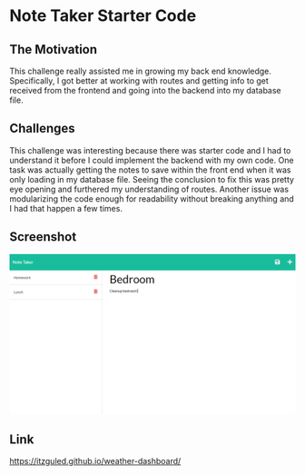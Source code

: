 # Note Taker Starter Code

## The Motivation
This challenge really assisted me in growing my back end knowledge. Specifically, I got better at working with routes and getting info to get received from the frontend and going into the backend into my database file.

## Challenges
This challenge was interesting because there was starter code and I had to understand it before I could implement the backend with my own code. One task was actually getting the notes to save within the front end when it was only loading in my database file. Seeing the conclusion to fix this was pretty eye opening and furthered my understanding of routes. Another issue was modularizing the code enough for readability without breaking anything and I had that happen a few times.

## Screenshot
![ScreenShot](assets/images/cap.PNG)

## Link
https://itzguled.github.io/weather-dashboard/